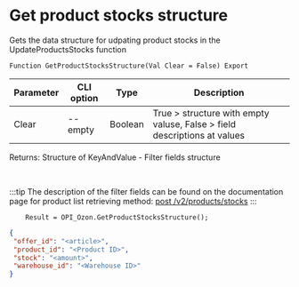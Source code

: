 ﻿---
sidebar_position: 7
---

# Get product stocks structure
 Gets the data structure for udpating product stocks in the UpdateProductsStocks function



`Function GetProductStocksStructure(Val Clear = False) Export`

  | Parameter | CLI option | Type | Description |
  |-|-|-|-|
  | Clear | --empty | Boolean | True > structure with empty valuse, False > field descriptions at values |

  
  Returns:  Structure of KeyAndValue - Filter fields structure

<br/>

:::tip
The description of the filter fields can be found on the documentation page for product list retrieving method: [post /v2/products/stocks](https://docs.ozon.ru/api/seller/#operation/ProductAPI_ProductsStocksV2)
:::
<br/>


```bsl title="Code example"
    Result = OPI_Ozon.GetProductStocksStructure();
```
 



```json title="Result"
{
 "offer_id": "<article>",
 "product_id": "<Product ID>",
 "stock": "<amount>",
 "warehouse_id": "<Warehouse ID>"
}
```
